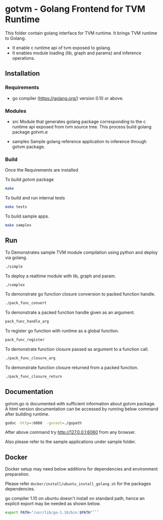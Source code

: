 <!--- Licensed to the Apache Software Foundation (ASF) under one -->
<!--- or more contributor license agreements.  See the NOTICE file -->
<!--- distributed with this work for additional information -->
<!--- regarding copyright ownership.  The ASF licenses this file -->
<!--- to you under the Apache License, Version 2.0 (the -->
<!--- "License"); you may not use this file except in compliance -->
<!--- with the License.  You may obtain a copy of the License at -->

<!---   http://www.apache.org/licenses/LICENSE-2.0 -->

<!--- Unless required by applicable law or agreed to in writing, -->
<!--- software distributed under the License is distributed on an -->
<!--- "AS IS" BASIS, WITHOUT WARRANTIES OR CONDITIONS OF ANY -->
<!--- KIND, either express or implied.  See the License for the -->
<!--- specific language governing permissions and limitations -->
<!--- under the License. -->

# gotvm - Golang Frontend for TVM Runtime

This folder contain golang interface for TVM runtime. It brings TVM runtime to Golang.

- It enable c runtime api of tvm exposed to golang.
- It enables module loading (lib, graph and params) and inference operations.

## Installation

### Requirements

- go compiler (https://golang.org/) version 0.10 or above.

### Modules

- src
  Module that generates golang package corresponding to the c runtime api exposed from tvm source tree.
  This process build golang package _gotvm.a_

- samples
  Sample golang reference application to inference through gotvm package.

### Build

Once the Requirements are installed

To build _gotvm_ package

```bash
make
```

To build and run internal tests

```bash
make tests
```

To build sample apps.

```bash
make samples
```

## Run

To Demonstrates sample TVM module compilation using python and deploy via golang.
```bash
./simple
```

To deploy a realtime module with lib, graph and param.
```bash
./complex
```

To demonstrate go function closure conversion to packed function handle.

```bash
./pack_func_convert
```

To demonstrate a packed function handle given as an argument.

```bash
pack_func_handle_arg
```

To register go function with runtime as a global function.

```bash
pack_func_register
```

To demonstrate function closure passed as argument to a function call.

```bash
./pack_func_closure_arg
```

To demonstrate function closure returned from a packed function.

```bash
./pack_func_closure_return
```

## Documentation
gotvm.go is documented with sufficient information about gotvm package.
A html version documentation can be accessed by running below command after building runtime.

```bash
godoc -http=:6060  -goroot=./gopath
```
After above command try http://127.0.0.1:6060 from any browser.

Also please refer to the sample applications under sample folder.

## Docker
Docker setup may need below additions for dependencies and environment preparation.

Please refer ```docker/install/ubuntu_install_golang.sh``` for the packages dependencies.

go compiler 1.10 on ubuntu doesn't install on standard path, hence an explicit export may be needed as shown below.

```bash
export PATH="/usr/lib/go-1.10/bin:$PATH"```
```
